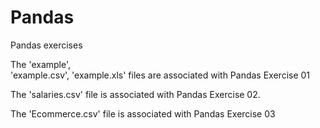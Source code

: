 # Pandas

Pandas exercises

The 'example',  
'example.csv', 
'example.xls' 
files are associated with Pandas Exercise 01


The 'salaries.csv' file is associated with Pandas Exercise 02.


The 'Ecommerce.csv' file is associated with Pandas Exercise 03
